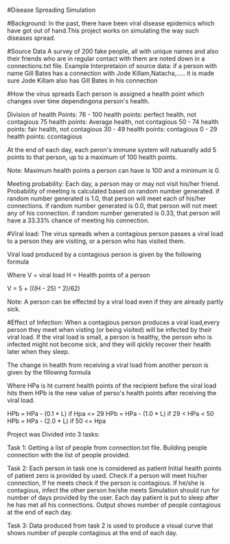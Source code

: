 #Disease Spreading Simulation

#Background:
In the past, there have been viral disease epidemics which have got out of hand.This project works on simulating the way such diseases spread.

#Source Data
A survey of 200 fake people, all with unique names and also their friends who are in regular contact with them are noted down in a connections.txt file.
Example Interpretaion of source data:
if a person with name Gill Bates has a connection with Jode Killam,Natacha,.....
it is made sure Jode Killam also has Gill Bates in his connection

#How the virus spreads
Each person is assigned a health point which changes over time dependingona person's health.

Division of health Points:
	76 - 100 health points: perfect health, not contagious
	75 health points: Average health, not contagious
	50 - 74 health points: fair health, not contagious
	30 - 49  health points: contagious
	0 - 29  health points: ccontagious

At the end of each day, each peron's immune system will natuarally add 5 points to that person, up to a maximum of 100 health points.

Note:
Maximum health points a person can have is 100 and a minimum is 0.


Meeting probability:
Each day, a person may or may not visit his/her friend. Probability of meeting is calculated based on random number generated.
if random number generated is 1.0, that person will meet each of his/her connections.
if random number generated is 0.0, that person will not meet any of his connection.
if random number generated is 0.33, that person will have a 33.33% chance of meeting his connection.

#Viral load:
The virus spreads when a contagious person passes a viral load to a person they are visiting, or a person who has visited them.

Viral load produced by a contagious person is given by the following formula 

Where 
V = viral load
H = Health points of a person

V = 5 + (((H - 25) ^ 2)/62)

Note: 
A person can be effected by a viral load even if they are already partly sick.


#Effect of Infection:
When a contagious person produces a viral load,every person they meet when visting (or being visited) will be infected by their viral load. If the viral load is small, a person is healthy, the person who is infected might not become sick, and they will qickly recover their health later when they sleep.

The change in health from receiving a viral load from another person is given by the fillowing formula

Where
HPa is ht current health points of the recipient before the viral load hits them
HPb is the new value of perso's health points after receiving the viral load.

HPb = HPa - (0.1 * L) if Hpa <= 29
HPb = HPa - (1.0 * L) if 29 < HPa < 50
HPb = HPa - (2.0 * L) if 50 <= Hpa

Project was Divided into 3 tasks:

Task 1:
	Getting a list of people from connection.txt file.
	Building people connection with the list of people provided.

Task 2:
	Each person in task one is considered as patient
	Initial health points of patient zero is provided by used.
	Check if a person will meet his/her connection, If he meets check if the person is contagious. If he/she is contagious, infect the other person he/she meets
	Simulation should run for number of days provided by the user.
	Each day patient is put to sleep after he has met all his connections.
	Output shows number of people contagious at the end of each day.

Task 3:
	Data produced from task 2 is used to produce a visual curve that shows number of people contagious at the end of each day.

	

